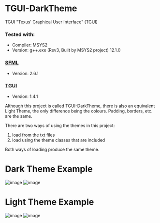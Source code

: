 # TGUI-DarkTheme
TGUI "Texus' Graphical User Interface" ([TGUI](https://tgui.eu/))

### Tested with: 
  - Compiler: MSYS2
  - Version: g++.exe (Rev3, Built by MSYS2 project) 12.1.0

### [SFML](https://www.sfml-dev.org/index.php)
  - Version: 2.6.1

### [TGUI](https://tgui.eu/)
  - Version: 1.4.1

Although this project is called TGUI-DarkTheme, there is also an equivalent Light Theme, the only difference being the colours. Padding, borders, etc. are the same.

There are two ways of using the themes in this project:
1. load from the txt files
2. load using the theme classes that are included

Both ways of loading produce the same theme.

# Dark Theme Example

![image](https://github.com/user-attachments/assets/86a6330b-13c3-4e6c-9560-a7845270c175)
![image](https://github.com/user-attachments/assets/78a15440-1531-4fde-b99a-cb2db7c47b21)

# Light Theme Example

![image](https://github.com/user-attachments/assets/a34660e9-970d-4871-a7f9-13e537c93867)
![image](https://github.com/user-attachments/assets/38fb0c34-dd27-4016-be87-ece197e79060)
